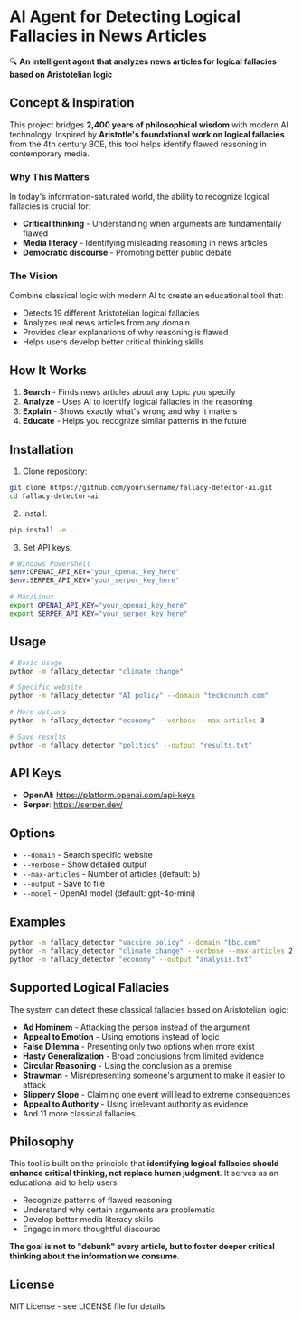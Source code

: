 # AI Agent for Detecting Logical Fallacies in News Articles

🔍 **An intelligent agent that analyzes news articles for logical fallacies based on Aristotelian logic**

## Concept & Inspiration

This project bridges **2,400 years of philosophical wisdom** with modern AI technology. Inspired by **Aristotle's foundational work on logical fallacies** from the 4th century BCE, this tool helps identify flawed reasoning in contemporary media.

### Why This Matters

In today's information-saturated world, the ability to recognize logical fallacies is crucial for:
- **Critical thinking** - Understanding when arguments are fundamentally flawed
- **Media literacy** - Identifying misleading reasoning in news articles
- **Democratic discourse** - Promoting better public debate

### The Vision

Combine classical logic with modern AI to create an educational tool that:
- Detects 19 different Aristotelian logical fallacies
- Analyzes real news articles from any domain
- Provides clear explanations of why reasoning is flawed
- Helps users develop better critical thinking skills

## How It Works

1. **Search** - Finds news articles about any topic you specify
2. **Analyze** - Uses AI to identify logical fallacies in the reasoning
3. **Explain** - Shows exactly what's wrong and why it matters
4. **Educate** - Helps you recognize similar patterns in the future

## Installation

1. Clone repository:
```bash
git clone https://github.com/yourusername/fallacy-detector-ai.git
cd fallacy-detector-ai
```

2. Install:
```bash
pip install -e .
```

3. Set API keys:
```bash
# Windows PowerShell
$env:OPENAI_API_KEY="your_openai_key_here"
$env:SERPER_API_KEY="your_serper_key_here"

# Mac/Linux
export OPENAI_API_KEY="your_openai_key_here"
export SERPER_API_KEY="your_serper_key_here"
```

## Usage

```bash
# Basic usage
python -m fallacy_detector "climate change"

# Specific website
python -m fallacy_detector "AI policy" --domain "techcrunch.com"

# More options
python -m fallacy_detector "economy" --verbose --max-articles 3

# Save results
python -m fallacy_detector "politics" --output "results.txt"
```

## API Keys

- **OpenAI**: https://platform.openai.com/api-keys
- **Serper**: https://serper.dev/

## Options

- `--domain` - Search specific website
- `--verbose` - Show detailed output  
- `--max-articles` - Number of articles (default: 5)
- `--output` - Save to file
- `--model` - OpenAI model (default: gpt-4o-mini)

## Examples

```bash
python -m fallacy_detector "vaccine policy" --domain "bbc.com"
python -m fallacy_detector "climate change" --verbose --max-articles 2
python -m fallacy_detector "economy" --output "analysis.txt"
```

## Supported Logical Fallacies

The system can detect these classical fallacies based on Aristotelian logic:

- **Ad Hominem** - Attacking the person instead of the argument
- **Appeal to Emotion** - Using emotions instead of logic
- **False Dilemma** - Presenting only two options when more exist
- **Hasty Generalization** - Broad conclusions from limited evidence
- **Circular Reasoning** - Using the conclusion as a premise
- **Strawman** - Misrepresenting someone's argument to make it easier to attack
- **Slippery Slope** - Claiming one event will lead to extreme consequences
- **Appeal to Authority** - Using irrelevant authority as evidence
- And 11 more classical fallacies...

## Philosophy

This tool is built on the principle that **identifying logical fallacies should enhance critical thinking, not replace human judgment**. It serves as an educational aid to help users:

- Recognize patterns of flawed reasoning
- Understand why certain arguments are problematic
- Develop better media literacy skills
- Engage in more thoughtful discourse

**The goal is not to "debunk" every article, but to foster deeper critical thinking about the information we consume.**

## License

MIT License - see LICENSE file for details
